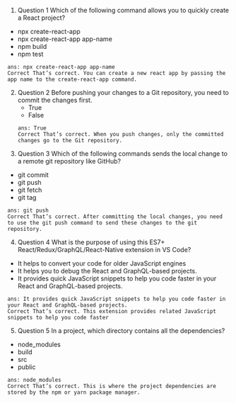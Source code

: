 1. Question 1 Which of the following command allows you to quickly create a React project?
 - npx create-react-app
 - npx create-react-app app-name
 - npm build
 - npm test
 ```
 ans: npx create-react-app app-name
 Correct That’s correct. You can create a new react app by passing the app name to the create-react-app command.
 ```
2. Question 2 Before pushing your changes to a Git repository, you need to commit the changes first.
   - True
   - False
   ```
   ans: True
   Correct That’s correct. When you push changes, only the committed changes go to the Git repository.
   ```
3. Question 3 Which of the following commands sends the local change to a remote git repository like GitHub?
  - git commit
  - git push
  - git fetch
  - git tag
  ```
  ans: git push
  Correct That’s correct. After committing the local changes, you need to use the git push command to send these changes to the git repository.
  ```
4. Question 4 What is the purpose of using this ES7+ React/Redux/GraphQL/React-Native extension in VS Code?
  - It helps to convert your code for older JavaScript engines
  - It helps you to debug the React and GraphQL-based projects.
  - It provides quick JavaScript snippets to help you code faster in your React and GraphQL-based projects.
  ```
  ans: It provides quick JavaScript snippets to help you code faster in your React and GraphQL-based projects.
  Correct That’s correct. This extension provides related JavaScript snippets to help you code faster
  ```

5. Question 5 In a project, which directory contains all the dependencies?
  - node_modules
  - build
  - src
  - public
  ```
  ans: node_modules
  Correct That’s correct. This is where the project dependencies are stored by the npm or yarn package manager.
  ```